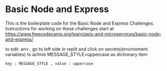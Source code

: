 # Basic Node and Express

This is the boilerplate code for the Basic Node and Express Challenges. Instructions for working on these challenges start at https://www.freecodecamp.org/learn/apis-and-microservices/basic-node-and-express/

to edit .env , go to left side in replit and click on secrets(environment variables) to achive MESSAGE_STYLE=uppercase as dictionary item 

<code>key : MESSAGE_STYLE , value : uppercase</code><br>
